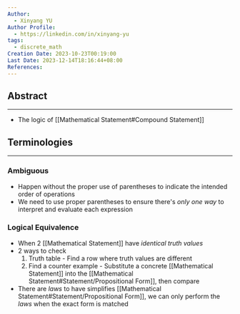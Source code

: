 ```yaml
---
Author:
  - Xinyang YU
Author Profile:
  - https://linkedin.com/in/xinyang-yu
tags:
  - discrete_math
Creation Date: 2023-10-23T00:19:00
Last Date: 2023-12-14T18:16:44+08:00
References:
---
```

## Abstract
---
- The logic of [[Mathematical Statement#Compound Statement]]


## Terminologies 
---
### Ambiguous
- Happen without the proper use of parentheses to indicate the intended order of operations
- We need to use proper parentheses to ensure there's *only one way* to interpret and evaluate each expression
### Logical Equivalence
- When 2 [[Mathematical Statement]] have *identical truth values*
- 2 ways to check
	1) Truth table - Find a row where truth values are different
	2) Find a counter example - Substitute a concrete [[Mathematical Statement]] into the [[Mathematical Statement#Statement/Propositional Form]], then compare
- There are *laws* to have simplifies [[Mathematical Statement#Statement/Propositional Form]], we can only perform the *laws* when the exact form is matched